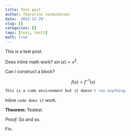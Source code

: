 ```yaml
---
title: Test post
author: Thorarinn Jonmundsson
date: '2022-12-29'
slug: []
categories: []
tags: [test, test2]
math: true
---
```


This is a test post.
<!--more-->

Does inline math work? $\sin(x) = x^2$. 

Can I construct a block?

$$
f(x) = f^{-1}(x)
$$

```r
This is a code environment but it doesn't run anything.
```

Inline `code does it` work.

**Theorem:** Testest.

*Proof:* So and so.

Fin.
